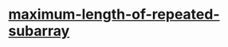 # [maximum-length-of-repeated-subarray](https://leetcode-cn.com/problems/maximum-length-of-repeated-subarray)
